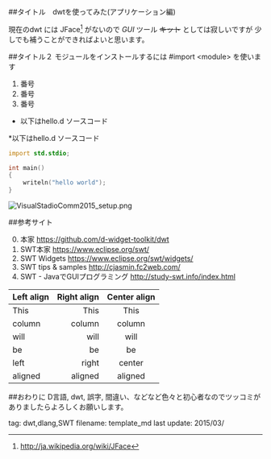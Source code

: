﻿##タイトル　dwtを使ってみた(アプリケーション編)

現在のdwt には JFace[^1] がないので _GUI_ ツール ~~キット~~ としては寂しいですが
少しでも補うことができればよいと思います。


[^1]: http://ja.wikipedia.org/wiki/JFace

##タイトル２
モジュールをインストールするには #import  \<module\> を使います


1. 番号
1. 番号
1. 番号




- 以下はhello.d ソースコード

*以下はhello.d ソースコード

```d:helloworld.d
import std.stdio;

int main()
{
	writeln("hello world");
}

```


![VisualStadioComm2015_setup.png](https://https://github.com/SeijiFujita/quiita_work/blob/master/using_m64/VisualStadioComm2015_setup.png)


##参考サイト

0. 本家 https://github.com/d-widget-toolkit/dwt
0. SWT本家 https://www.eclipse.org/swt/
0. SWT Widgets https://www.eclipse.org/swt/widgets/
0. SWT tips & samples http://cjasmin.fc2web.com/ 
0. SWT - JavaでGUIプログラミング http://study-swt.info/index.html




| Left align | Right align | Center align |
|:-----------|------------:|:------------:|
| This       |        This |     This     |
| column     |      column |    column    |
| will       |        will |     will     |
| be         |          be |      be      |
| left       |       right |    center    |
| aligned    |     aligned |   aligned    |




##おわりに
D言語, dwt, 誤字, 間違い、などなど色々と初心者なのでツッコミがありましたらよろしくお願いします。

tag: dwt,dlang,SWT
filename: template_md
last update: 2015/03/


